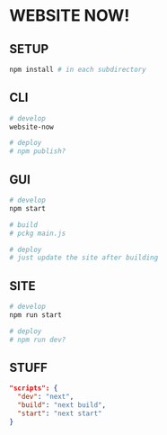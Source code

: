 # WEBSITE NOW!

## SETUP

```bash
npm install # in each subdirectory
```

## CLI

```bash
# develop
website-now

# deploy
# npm publish?
```

## GUI

```bash
# develop
npm start

# build
# pckg main.js

# deploy
# just update the site after building
```

## SITE

```bash
# develop
npm run start

# deploy
# npm run dev?
```

## STUFF

```json
"scripts": {
  "dev": "next",
  "build": "next build",
  "start": "next start"
}
```
